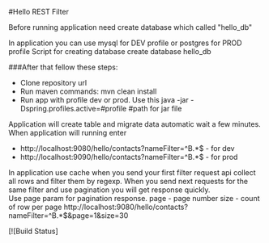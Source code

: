 #Hello REST Filter

Before running application need create database which called "hello_db"  

In application you can use mysql for DEV profile or postgres for PROD profile
Script for creating database create database hello_db

###After that fellow these steps:
- Clone repository url
- Run maven commands: mvn clean install
- Run app with profile dev or prod. Use this java -jar -Dspring.profiles.active=#profile #path for jar file

Application will create table and migrate data automatic wait a few minutes.
When application will running enter 
 - http://localhost:9080/hello/contacts?nameFilter=^B.*$ - for dev
 - http://localhost:9090/hello/contacts?nameFilter=^B.*$ - for prod

In application use cache when you send your first filter request api collect all rows and filter them by regexp. When you send next requests for the same filter and use pagination you will get response quickly.  
Use page param for pagination response.
page - page number
size - count of row per page
http://localhost:9080/hello/contacts?nameFilter=^B.*$&page=1&size=30

[![Build Status]

